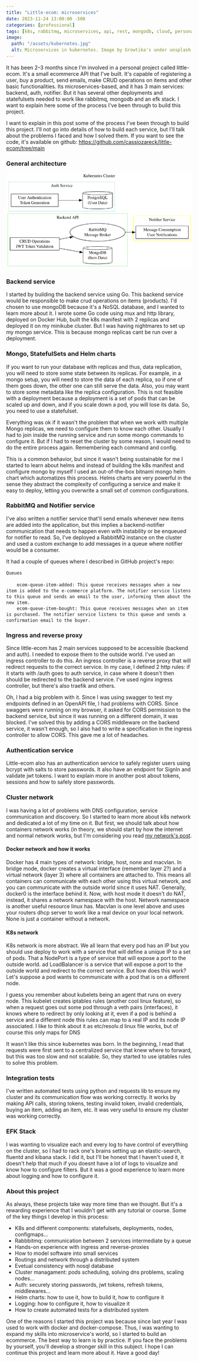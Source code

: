 ```yaml
---
title: "Little-ecom: microservices"
date: 2023-11-24 13:00:00 -500
categories: [professional]
tags: [k8s, rabbitmq, microservices, api, rest, mongodb, cloud, personal, learning, experience]
image:
  path: "/assets/kubernetes.jpg"
  alt: Microservices in kubernetes. Image by Growtika's under unsplash.com license
---
```


It has been 2–3 months since I'm involved in a personal project called little-ecom. It's a small ecommerce API that I've built. It's capable of registering a user, buy a product, send emails, make CRUD operations on items and other basic functionalities. Its microservices-based, and it has 3 main services: backend, auth, notifier. But it has several other deployments and statefulsets needed to work like rabbitmq, mongodb and an efk stack. I want to explain here some of the process I've been through to build this project.

I want to explain in this post some of the process I've been through to build this project. I'll not go into details of how to build each service, but I'll talk about the problems I faced and how I solved them. If you want to see the code, it's available on github:
https://github.com/cassiozareck/little-ecom/tree/main
### General architecture

![Software architecture](/assets/architecture.png)

### Backend service 
I started by building the backend service using Go. This backend service would be responsible to make crud operations on items (products). I'd chosen to use mongoDB because it's a NoSQL database, and I wanted to learn more about it. I wrote some Go code using mux and http library, deployed on Docker Hub, built the k8s manifest with 2 replicas and deployed it on my minikube cluster. But I was having nightmares to set up my mongo service. This is because mongo replicas cant be run over a deployment.

### Mongo, StatefulSets and Helm charts 
If you want to run your database with replicas and thus, data replication, you will need to store some state between its replicas. For example, in a mongo setup, you will need to store the data of each replica, so if one of them goes down, the other one can still serve the data. Also, you may want to store some metadata like the replica configuration. This is not feasible with a deployment because a deployment is a set of pods that can be scaled up and down, and if you scale down a pod, you will lose its data. So, you need to use a statefulset.

Everything was ok if it wasn't the problem that when we work with multiple Mongo replicas, we need to configure them to know each other. Usually I had to join inside the running service and run some mongo commands to configure it. But if I had to reset the cluster by some reason, I would need to do the entire process again. Remembering each command and config.

This is a common behavior, but since it wasn't being sustainable for me I started to learn about helms and instead of building the k8s manifest and configure mongo by myself I used an out-of-the-box bitnami mongo helm chart which automatizes this process. Helms charts are very powerful in the sense they abstract the complexity of configuring a service and make it easy to deploy, letting you overwrite a small set of common configurations.

### RabbitMQ and Notifier service
I've also written a notifier service that'll send emails whenever new items are added into the application, but this implies a backend-notifier communication that needs to happen even with instability or be enqueued for notifier to read. So, I've deployed a RabbitMQ instance on the cluster and used a custom exchange to add messages in a queue where notifier would be a consumer.

It had a couple of queues where I described in GitHub project's repo:

```
Queues

    ecom-queue-item-added: This queue receives messages when a new item is added to the e-commerce platform. The notifier service listens to this queue and sends an email to the user, informing them about the new item.
    ecom-queue-item-bought: This queue receives messages when an item is purchased. The notifier service listens to this queue and sends a confirmation email to the buyer.

```

### Ingress and reverse proxy
Since little-ecom has 2 main services supposed to be accessible (backend and auth). I needed to expose them to the outside world. I've used an ingress controller to do this. An ingress controller is a reverse proxy that will redirect requests to the correct service. In my case, I defined 2 http rules: if it starts with /auth goes to auth service, in case where it doesn't then should be redirected to the backend service. I've used nginx ingress controller, but there's also traefik and others.

Oh, I had a big problem with it. Since I was using swagger to test my endpoints defined in an OpenAPI file, I had problems with CORS. Since swaggers were running on my browser, it asked for CORS permission to the backend service, but since it was running on a different domain, it was blocked. I've solved this by adding a CORS middleware on the backend service, it wasn't enough, so I also had to write a specification in the ingress controller to allow CORS. This gave me a lot of headaches.

### Authentication service
Little-ecom also has an authentication service to safely register users using bcrypt with salts to store passwords. It also have an endpoint for SignIn and validate jwt tokens. I want to explain more in another post about tokens, sessions and how to safely store passwords. 

### Cluster network 
I was having a lot of problems with DNS configuration, service communication and discovery. So I started to learn more about k8s network and dedicated a lot of my time on it. But first, we should talk about how containers network works (in theory, we should start by how the internet and normal network works, but I'm considering you read [my network's post](/posts/network-and-internet/). 

#### Docker network and how it works
Docker has 4 main types of network: bridge, host, none and macvlan. In bridge mode, docker creates a virtual interface (remember layer 2?) and a virtual network (layer 3) where all containers are attached to. This means all containers can communicate with each other using this virtual network, and you can communicate with the outside world since it uses NAT. Generally, docker0 is the interface behind it.
Now, with host mode it doesn't do NAT, instead, it shares a network namespace with the host. Network namespace is another useful resource linux has. Macvlan is one level above and uses your routers dhcp server to work like a real device on your local network. None is just a container without a network.

#### K8s network
K8s network is more abstract. We all learn that every pod has an IP but you should use deploy to work with a service that will define a unique IP to a set of pods. That a NodePort is a type of service that will expose a port to the outside world. ad LoadBalancer is a service that will expose a port to the outside world and redirect to the correct service. But how does this work? Let's suppose a pod wants to communicate with a pod that is on a different node.

I guess you remember about kubelets being an agent that runs on every node. This kubelet creates iptables rules (another cool linux feature), so when a request goes out some pod through a veth pairs (interfaces), it knows where to redirect by only looking at it, even if a pod is behind a service and a different node this rules can map to a real IP and its node IP associated. I like to think about it as etc/resolv.d linux file works, but of course this only maps for DNS

It wasn't like this since kubernetes was born. In the beginning, I read that requests were first sent to a centralized service that knew where to forward, but this was too slow and not scalable. So, they started to use iptables rules to solve this problem.

### Integration tests
I've written automated tests using python and requests lib to ensure my cluster and its communication flow was working correctly. It works by making API calls, storing tokens, testing invalid token, invalid credentials, buying an item, adding an item, etc. It was very useful to ensure my cluster was working correctly.

### EFK Stack 
I was wanting to visualize each and every log to have control of everything on the cluster, so I had to rack one's brains setting up an elastic-search, fluentd and kibana stack. I did it, but I'll be honest that I haven't used it, it doesn't help that much if you doesnt have a lot of logs to visualize and know how to configure filters. But it was a good experience to learn more about logging and how to configure it.  

### About this project
As always, these projects take way more time than we thought. But it's a rewarding experience that I wouldn't get with any tutorial or course. Some of the key things I develop in this process:
- K8s and different components: statefulsets, deployments, nodes, configmaps... 
- Rabbbitmq: communication between 2 services intermediate by a queue
- Hands-on experience with ingress and reverse-proxies
- How to model software into small services
- Routings and network through a distributed system
- Evetual consistency with nosql database
- Cluster managament: pods scheduling, solving dns problems, scaling nodes...
- Auth: securely storing passwords, jwt tokens, refresh tokens, middlewares...
- Helm charts: how to use it, how to build it, how to configure it
- Logging: how to configure it, how to visualize it
- How to create automated tests for a distributed system

One of the reasons I started this project was because since last year I was used to work with docker and docker-compose. Thus, I was wanting to expand my skills into microservice's world, so I started to build an ecommerce. The best way to learn is by practice. If you face the problems by yourself, you'll develop a stronger skill in this subject. I hope I can continue this project and learn more about it. Have a good day!

